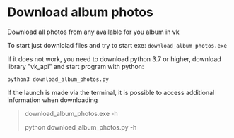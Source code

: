 # Download album photos 
Download all photos from any available for you album in vk

To start just downlolad files and try to start exe:
```download_album_photos.exe```

If it does not work, you need to download python 3.7 or higher, download library "vk_api" and start program with python:

```python3 download_album_photos.py```

If the launch is made via the terminal, it is possible to access additional information when downloading
> download_album_photos.exe -h
> 
> python download_album_photos.py -h
